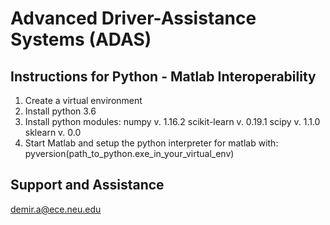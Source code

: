 # Advanced Driver-Assistance Systems (ADAS)

## Instructions for Python - Matlab Interoperability

1. Create a virtual environment
2. Install python 3.6
3. Install python modules:
    numpy v. 1.16.2
    scikit-learn v. 0.19.1
    scipy v. 1.1.0
    sklearn v. 0.0
4. Start Matlab and setup the python interpreter for matlab with: pyversion(path_to_python.exe_in_your_virtual_env)

## Support and Assistance
demir.a@ece.neu.edu
